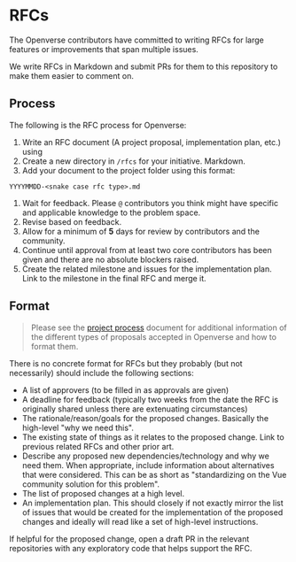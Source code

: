 # RFCs

The Openverse contributors have committed to writing RFCs for large features or
improvements that span multiple issues.

We write RFCs in Markdown and submit PRs for them to this repository to make
them easier to comment on.

## Process

The following is the RFC process for Openverse:

1. Write an RFC document (A project proposal, implementation plan, etc.) using
1. Create a new directory in `/rfcs` for your initiative. Markdown.
1. Add your document to the project folder using this format:

```
YYYYMMDD-<snake case rfc type>.md
```

1. Wait for feedback. Please `@` contributors you think might have specific and
   applicable knowledge to the problem space.
1. Revise based on feedback.
1. Allow for a minimum of **5** days for review by contributors and the
   community.
1. Continue until approval from at least two core contributors has been given
   and there are no absolute blockers raised.
1. Create the related milestone and issues for the implementation plan. Link to
   the milestone in the final RFC and merge it.

## Format

> Please see the [project process](../docs/project-process.md) document for
> additional information of the different types of proposals accepted in
> Openverse and how to format them.

There is no concrete format for RFCs but they probably (but not necessarily)
should include the following sections:

- A list of approvers (to be filled in as approvals are given)
- A deadline for feedback (typically two weeks from the date the RFC is
  originally shared unless there are extenuating circumstances)
- The rationale/reason/goals for the proposed changes. Basically the high-level
  "why we need this".
- The existing state of things as it relates to the proposed change. Link to
  previous related RFCs and other prior art.
- Describe any proposed new dependencies/technology and why we need them. When
  appropriate, include information about alternatives that were considered. This
  can be as short as "standardizing on the Vue community solution for this
  problem".
- The list of proposed changes at a high level.
- An implementation plan. This should closely if not exactly mirror the list of
  issues that would be created for the implementation of the proposed changes
  and ideally will read like a set of high-level instructions.

If helpful for the proposed change, open a draft PR in the relevant repositories
with any exploratory code that helps support the RFC.
